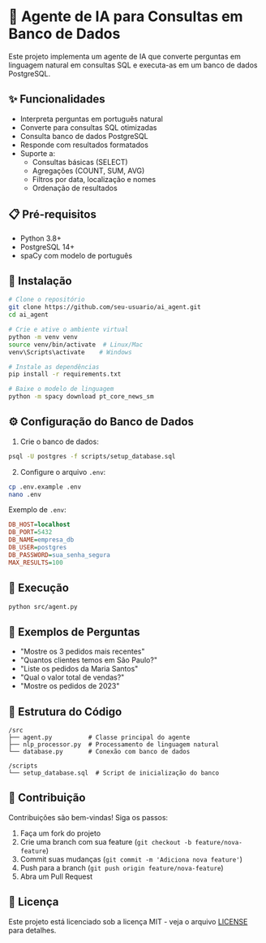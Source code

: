 # 🧠 Agente de IA para Consultas em Banco de Dados

Este projeto implementa um agente de IA que converte perguntas em linguagem natural em consultas SQL e executa-as em um banco de dados PostgreSQL.

## ✨ Funcionalidades

- Interpreta perguntas em português natural
- Converte para consultas SQL otimizadas
- Consulta banco de dados PostgreSQL
- Responde com resultados formatados
- Suporte a:
  - Consultas básicas (SELECT)
  - Agregações (COUNT, SUM, AVG)
  - Filtros por data, localização e nomes
  - Ordenação de resultados

## 📋 Pré-requisitos

- Python 3.8+
- PostgreSQL 14+
- spaCy com modelo de português

## 🚀 Instalação

```bash
# Clone o repositório
git clone https://github.com/seu-usuario/ai_agent.git
cd ai_agent

# Crie e ative o ambiente virtual
python -m venv venv
source venv/bin/activate  # Linux/Mac
venv\Scripts\activate    # Windows

# Instale as dependências
pip install -r requirements.txt

# Baixe o modelo de linguagem
python -m spacy download pt_core_news_sm
```

## ⚙️ Configuração do Banco de Dados

1. Crie o banco de dados:
```bash
psql -U postgres -f scripts/setup_database.sql
```

2. Configure o arquivo `.env`:
```bash
cp .env.example .env
nano .env
```

Exemplo de `.env`:
```ini
DB_HOST=localhost
DB_PORT=5432
DB_NAME=empresa_db
DB_USER=postgres
DB_PASSWORD=sua_senha_segura
MAX_RESULTS=100
```

## 🏃 Execução

```bash
python src/agent.py
```

## 💬 Exemplos de Perguntas

- "Mostre os 3 pedidos mais recentes"
- "Quantos clientes temos em São Paulo?"
- "Liste os pedidos da Maria Santos"
- "Qual o valor total de vendas?"
- "Mostre os pedidos de 2023"

## 🧩 Estrutura do Código

```
/src
├── agent.py          # Classe principal do agente
├── nlp_processor.py  # Processamento de linguagem natural
└── database.py       # Conexão com banco de dados

/scripts
└── setup_database.sql  # Script de inicialização do banco
```

## 🤝 Contribuição

Contribuições são bem-vindas! Siga os passos:

1. Faça um fork do projeto
2. Crie uma branch com sua feature (`git checkout -b feature/nova-feature`)
3. Commit suas mudanças (`git commit -m 'Adiciona nova feature'`)
4. Push para a branch (`git push origin feature/nova-feature`)
5. Abra um Pull Request

## 📄 Licença

Este projeto está licenciado sob a licença MIT - veja o arquivo [LICENSE](LICENSE) para detalhes.
